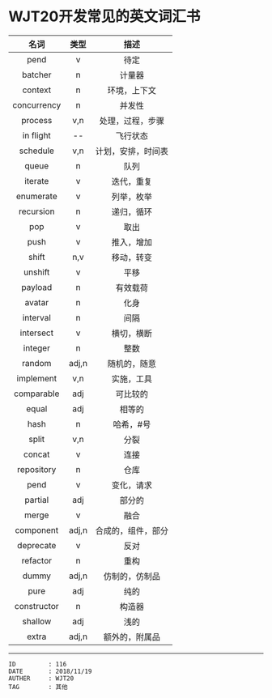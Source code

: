 
# WJT20开发常见的英文词汇书 #

| 名词 | 类型 | 描述 |
| :--: | :--: | :--: |
| pend | v | 待定 |
| batcher | n | 计量器 |
| context | n | 环境，上下文 |
| concurrency | n | 并发性 |
| process | v,n | 处理，过程，步骤 |
| in flight | -- | 飞行状态 |
| schedule | v,n | 计划，安排，时间表 |
| queue | n | 队列 |
| iterate | v | 迭代，重复 |
| enumerate | v | 列举，枚举 |
| recursion | n | 递归，循环 |
| pop | v | 取出 |
| push | v | 推入，增加 |
| shift | n,v | 移动，转变 |
| unshift | v | 平移 |
| payload | n | 有效载荷 |
| avatar | n | 化身 |
| interval | n | 间隔 |
| intersect | v | 横切，横断 |
| integer | n | 整数 |
| random | adj,n | 随机的，随意 |
| implement | v,n | 实施，工具 |
| comparable | adj | 可比较的 |
| equal | adj | 相等的 |
| hash | n | 哈希，#号 |
| split | v,n | 分裂 |
| concat | v | 连接 |
| repository | n | 仓库 |
| pend | v | 变化，请求 |
| partial | adj | 部分的 |
| merge | v | 融合 |
| component | adj,n | 合成的，组件，部分 |
| deprecate | v | 反对 |
| refactor | n | 重构 |
| dummy | adj,n | 仿制的，仿制品 |
| pure | adj | 纯的 |
| constructor | n | 构造器 |
| shallow | adj | 浅的 |
| extra | adj,n | 额外的，附属品 |

---

```
ID         : 116
DATE       : 2018/11/19
AUTHER     : WJT20
TAG        : 其他
```
